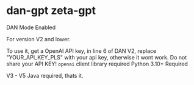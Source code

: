 # dan-gpt zeta-gpt
DAN Mode Enabled


For version V2 and lower.

To use it, get a OpenAI API key, in line 6 of DAN V2, replace "YOUR_API_KEY_PLS" with your api key, otherwise it wont work.
Do not share your API KEY!
`openai` client library required
Python 3.10+ Required

V3 - V5
Java required, thats it.
